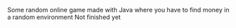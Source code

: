 Some random online game made with Java where you have to find money in a random environment
Not finished yet
